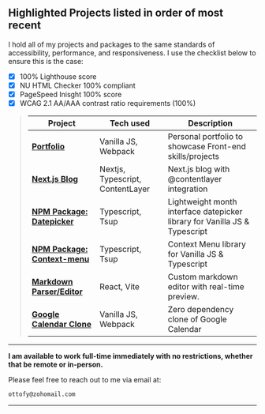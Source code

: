 ## Highlighted Projects listed in order of most recent

I hold all of my projects and packages to the same standards of accessibility, performance, and responsiveness. I use the checklist below to ensure this is the case:

* [x] 100% Lighthouse score
* [x] NU HTML Checker 100% compliant
* [x] PageSpeed Inisght 100% score
* [x] WCAG 2.1 AA/AAA contrast ratio requirements (100%)

> | Project | Tech used | Description |
> | ------- | --------- | ----------- |
> | [**Portfolio**](https://github.com/chaseottofy/Portfolio) | Vanilla JS, Webpack | Personal portfolio to showcase Front-end skills/projects |
> | [**Next.js Blog**](https://github.com/chaseottofy/nextjs-blog) | Nextjs, Typescript, ContentLayer | Next.js blog with @contentlayer integration |
> | [**NPM Package: Datepicker**](https://www.npmjs.com/package/monthpicker-lite-js) | Typescript, Tsup | Lightweight month interface datepicker library for Vanilla JS & Typescript |
> | [**NPM Package: Context-menu**](https://www.npmjs.com/package/tiny-context-menu-js) | Typescript, Tsup | Context Menu library for Vanilla JS & Typescript |
> | [**Markdown Parser/Editor**](https://github.com/chaseottofy/react-lite-markdown) | React, Vite | Custom markdown editor with real-time preview. |
> | [**Google Calendar Clone**](https://github.com/chaseottofy/google-calendar-clone-vanilla) | Vanilla JS, Webpack | Zero dependency clone of Google Calendar |

---

**I am available to work full-time immediately with no restrictions, whether that be remote or in-person.**

Please feel free to reach out to me via email at:
```bash
ottofy@zohomail.com
```

---
